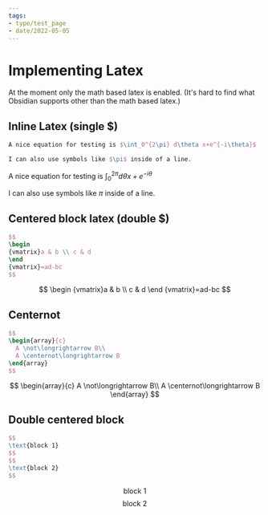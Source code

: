 ```yaml
---
tags:
- type/test_page
- date/2022-05-05
---
```



# Implementing Latex
At the moment only the math based latex is enabled. (It's hard to find what Obsidian supports other than the math based latex.)


## Inline Latex (single $)
``` latex
A nice equation for testing is $\int_0^{2\pi} d\theta x+e^{-i\theta}$

I can also use symbols like $\pi$ inside of a line.
```


A nice equation for testing is $\int_0^{2\pi} d\theta x+e^{-i\theta}$

I can also use symbols like $\pi$ inside of a line.


## Centered block latex (double $)
``` latex
$$
\begin
{vmatrix}a & b \\ c & d
\end
{vmatrix}=ad-bc
$$
```


$$
\begin
{vmatrix}a & b \\ c & d
\end
{vmatrix}=ad-bc
$$
## Centernot
``` latex
$$
\begin{array}{c}
  A \not\longrightarrow B\\
  A \centernot\longrightarrow B
\end{array}
$$
```

$$
\begin{array}{c}
  A \not\longrightarrow B\\
  A \centernot\longrightarrow B
\end{array}
$$

## Double centered block
``` latex
$$
\text{block 1}
$$
$$
\text{block 2}
$$
```


$$
\text{block 1}
$$
$$
\text{block 2}
$$
